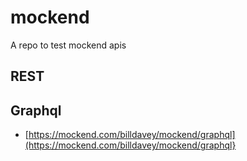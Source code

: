 # mockend
A repo to test mockend apis

## REST

## Graphql
- [https://mockend.com/billdavey/mockend/graphql](https://mockend.com/billdavey/mockend/graphql}
